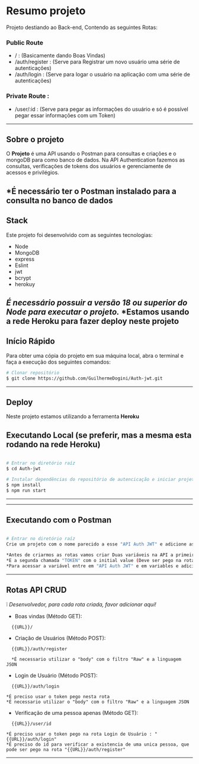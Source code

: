# Resumo projeto

Projeto destiando ao Back-end, Contendo as seguintes Rotas:

### Public Route
- / : (Basicamente dando Boas Vindas)
- /auth/register : (Serve para Registrar um novo usuário uma série de autenticações)
- /auth/login : (Serve para logar o usuário na aplicação com uma série de autenticações)
### Private Route :
- /user/:id : (Serve para pegar as informações do usuário e só é possível pegar essar informações com um Token)

---

## Sobre o projeto

O **Projeto** é uma API usando o Postman para consultas e criações e o mongoDB para como banco de dados.
Na API Authentication fazemos as consultas, verificações de tokens dos usuários e gerenciamente de acessos e privilégios.

*É necessário ter o Postman instalado para a consulta no banco de dados
---

## Stack

Este projeto foi desenvolvido com as seguintes tecnologias:

  - Node
  - MongoDB
  - express
  - Eslint
  - jwt
  - bcrypt
  - herokuy
  
*É necessário possuir a versão 18 ou superior do Node para executar o projeto.*
*Estamos usando a rede Heroku para fazer deploy neste projeto
---

## Início Rápido

Para obter uma cópia do projeto em sua máquina local, abra o terminal e faça a execução dos seguintes comandos:

```bash
# Clonar repositório
$ git clone https://github.com/GuilhermeDogini/Auth-jwt.git
```
---

## Deploy

Neste projeto estamos utilizando a ferramenta **Heroku**


## Executando Local (se preferir, mas a mesma esta rodando na rede Heroku)

```bash

# Entrar no diretório raíz
$ cd Auth-jwt

# Instalar dependências do repositório de autencicação e iniciar projeto
$ npm install
$ npm run start

```
---


---

## Executando com o Postman

```bash

# Entrar no diretório raíz
Crie um projeto com o nome parecido a esse "API Auth JWT" e adicione as rotas a baixo

*Antes de criarmos as rotas vamos criar Duas variáveis na API a primeira chamada "URL" com o initial value "http://localhost:4001" e o current value "http://localhost:4001"
*E a segunda chamada "TOKEN" com o initial value (Deve ser pego na rota "{{URL}}/auth/login" via POSTMAN) e o current value (Deve ser pego na rota "{{URL}}/auth/login" via POSTMAN)
*Para acessar a variável entre em "API Auth JWT" e em variables e adicione suas variaveis lá 
```
---


## Rotas API CRUD

:grey_exclamation: *Desenvolvedor, para cada rota criada, favor adicionar aqui!*

- Boas vindas (Método GET):
```
  {{URL}}/

```
- Criação de Usuários (Método POST):
```
  {{URL}}/auth/register
  
  *É necessario utilizar o "body" com o filtro "Raw" e a linguagem JSON

```

- Login de Usuário (Método POST):
```
  {{URL}}/auth/login

*É preciso usar o token pego nesta rota
*É necessario utilizar o "body" com o filtro "Raw" e a linguagem JSON

```

- Verificação de uma pessoa apenas (Método GET):
```
  {{URL}}/user/id

*É preciso usar o token pego na rota Login de Usuário : "{{URL}}/auth/login"
*É preciso do id para verificar a existencia de uma unica pessoa, que pode ser pego na rota "{{URL}}/auth/register"

```


---











